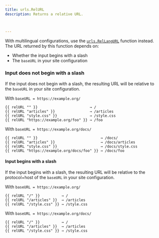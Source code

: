 ```yaml
---
title: urls.RelURL
description: Returns a relative URL.



---
```


With multilingual configurations, use the [`urls.RelLangURL`] function instead. The URL returned by this function depends on:

- Whether the input begins with a slash
- The `baseURL` in your site configuration

### Input does not begin with a slash

If the input does not begin with a slash, the resulting URL will be relative to the `baseURL` in your site configuration.

With `baseURL = https://example.org/`

```go-html-template
{{ relURL "" }}                        → /
{{ relURL "articles" }}                → /articles
{{ relURL "style.css" }}               → /style.css
{{ relURL "https://example.org/foo" }} → /foo
```

With `baseURL = https://example.org/docs/`

```go-html-template
{{ relURL "" }}                             → /docs/
{{ relURL "articles" }}                     → /docs/articles
{{ relURL "style.css" }}                    → /docs/style.css
{{ relURL "https://example.org/docs/foo" }} → /docs/foo
```

#### Input begins with a slash

If the input begins with a slash, the resulting URL will be relative to the protocol+host of the `baseURL` in your site configuration.

With `baseURL = https://example.org/`

```go-html-template
{{ relURL "/" }}          → /
{{ relURL "/articles" }}  → /articles
{{ relURL "/style.css" }} → /style.css
```

With `baseURL = https://example.org/docs/`

```go-html-template
{{ relURL "/" }}          → /
{{ relURL "/articles" }}  → /articles
{{ relURL "/style.css" }} → /style.css
```

[`urls.RelLangURL`]: /functions/urls/rellangurl/
